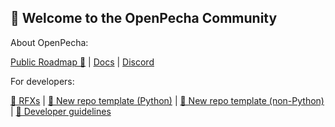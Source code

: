 ## 👋 Welcome to the OpenPecha Community

About OpenPecha:

[Public Roadmap 🧭](https://github.com/orgs/OpenPecha/projects) | [Docs](https://openpecha.org) | [Discord](https://discord.com/invite/7GFpPFSTeA)

For developers:

[🧭 RFXs](https://github.com/OpenPecha/Requests/issues) | [📂 New repo template (Python)](https://github.com/OpenPecha/openpecha-project-template) | [📂 New repo template (non-Python)](https://github.com/OpenPecha/new-repo-template) | [📖 Developer guidelines](https://wiki.openpecha.org)
